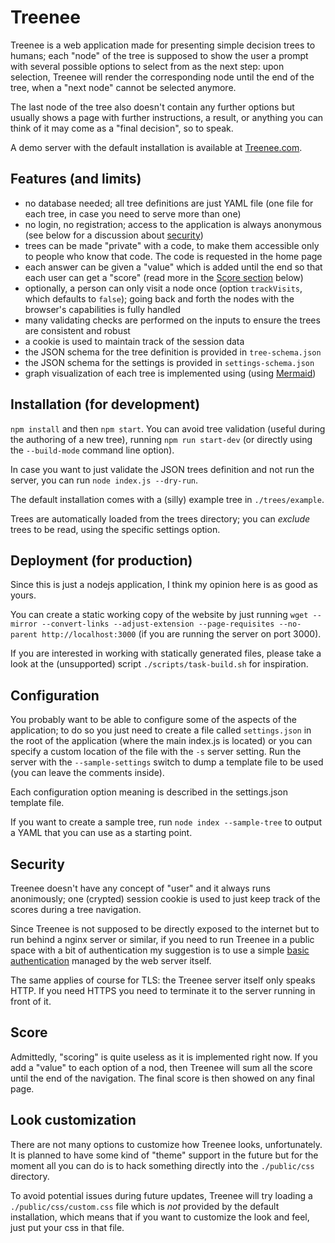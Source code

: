 # Treenee

Treenee is a web application made for presenting simple decision trees to humans; each "node" of the tree is supposed to show the user a prompt with several possible options to select from as the next step: upon selection, Treenee will render the corresponding node until the end of the tree, when a "next node" cannot be selected anymore.

The last node of the tree also doesn't contain any further options but usually shows a page with further instructions, a result, or anything you can think of it may come as a "final decision", so to speak.

A demo server with the default installation is available at [Treenee.com](https://treenee.com).

## Features (and limits)

- no database needed; all tree definitions are just YAML file (one file for each tree, in case you need to serve more than one)
- no login, no registration; access to the application is always anonymous (see below for a discussion about [security](#security))
- trees can be made "private" with a code, to make them accessible only to people who know that code. The code is requested in the home page
- each answer can be given a "value" which is added until the end so that each user can get a "score" (read more in the [Score section](#score) below)
- optionally, a person can only visit a node once (option `trackVisits`, which defaults to `false`); going back and forth the nodes with the browser's capabilities is fully handled
- many validating checks are performed on the inputs to ensure the trees are consistent and robust
- a cookie is used to maintain track of the session data
- the JSON schema for the tree definition is provided in `tree-schema.json`
- the JSON schema for the settings is provided in `settings-schema.json`
- graph visualization of each tree is implemented using (using [Mermaid](https://mermaid-js.github.io/))

## Installation (for development)

`npm install` and then `npm start`. You can avoid tree validation (useful during the authoring of a new tree), running `npm run start-dev` (or directly using the `--build-mode` command line option).

In case you want to just validate the JSON trees definition and not run the server, you can run `node index.js --dry-run`.

The default installation comes with a (silly) example tree in `./trees/example`.

Trees are automatically loaded from the trees directory; you can _exclude_ trees to be read, using the specific settings option.

## Deployment (for production)

Since this is just a nodejs application, I think my opinion here is as good as yours.

You can create a static working copy of the website by just running `wget --mirror --convert-links --adjust-extension --page-requisites --no-parent http://localhost:3000` (if you are running the server on port 3000).

If you are interested in working with statically generated files, please take a look at the (unsupported) script `./scripts/task-build.sh` for inspiration.

## Configuration

You probably want to be able to configure some of the aspects of the application; to do so you just need to create a file called `settings.json` in the root of the application (where the main index.js is located) or you can specify a custom location of the file with the `-s` server setting. Run the server with the `--sample-settings` switch to dump a template file to be used (you can leave the comments inside).

Each configuration option meaning is described in the settings.json template file.

If you want to create a sample tree, run `node index --sample-tree` to output a YAML that you can use as a starting point.

## Security

Treenee doesn't have any concept of "user" and it always runs anonimously; one (crypted) session cookie is used to just keep track of the scores during a tree navigation.

Since Treenee is not supposed to be directly exposed to the internet but to run behind a nginx server or similar, if you need to run Treenee in a public space with a bit of authentication my suggestion is to use a simple [basic authentication](https://docs.nginx.com/nginx/admin-guide/security-controls/configuring-http-basic-authentication) managed by the web server itself.

The same applies of course for TLS: the Treenee server itself only speaks HTTP. If you need HTTPS you need to terminate it to the server running in front of it.

## Score

Admittedly, "scoring" is quite useless as it is implemented right now. If you add a "value" to each option of a nod, then Treenee will sum all the score until the end of the navigation. The final score is then showed on any final page.

## Look customization

There are not many options to customize how Treenee looks, unfortunately. It is planned to have some kind of "theme" support in the future but for the moment all you can do is to hack something directly into the `./public/css` directory.

To avoid potential issues during future updates, Treenee will try loading a `./public/css/custom.css` file which is _not_ provided by the default installation, which means that if you want to customize the look and feel, just put your css in that file.
